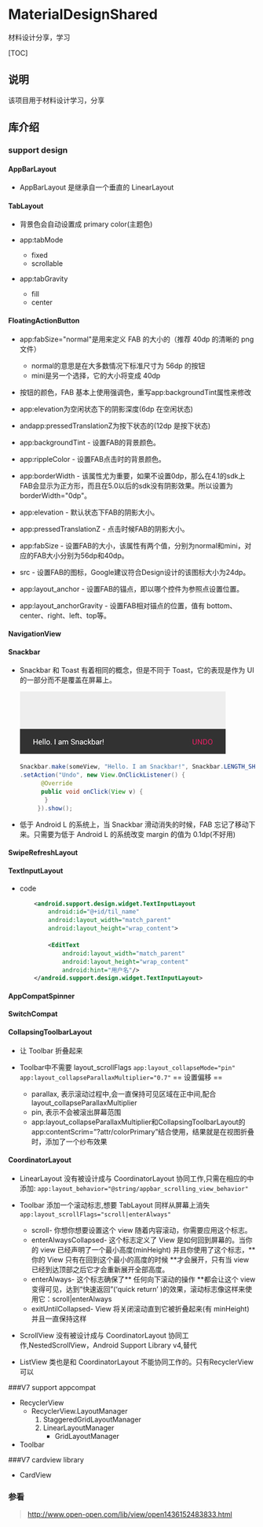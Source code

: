 # MaterialDesignShared
材料设计分享，学习

[TOC]

## 说明
该项目用于材料设计学习，分享

## 库介绍

### support design




#### AppBarLayout

- AppBarLayout 是继承自一个垂直的 LinearLayout

#### TabLayout

- 背景色会自动设置成 primary color(主题色)
- app:tabMode
	* fixed
	* scrollable

- app:tabGravity
	* fill
	* center

#### FloatingActionButton

- app:fabSize="normal"是用来定义 FAB 的大小的（推荐 40dp 的清晰的 png 文件）
    * normal的意思是在大多数情况下标准尺寸为 56dp 的按钮
    * mini是另一个选择，它的大小将变成 40dp

- 按钮的颜色，FAB 基本上使用强调色，重写app:backgroundTint属性来修改
- app:elevation为空闲状态下的阴影深度(6dp 在空闲状态)
- andapp:pressedTranslationZ为按下状态的(12dp 是按下状态)
- app:backgroundTint - 设置FAB的背景颜色。
- app:rippleColor - 设置FAB点击时的背景颜色。
- app:borderWidth - 该属性尤为重要，如果不设置0dp，那么在4.1的sdk上FAB会显示为正方形，而且在5.0以后的sdk没有阴影效果。所以设置为borderWidth="0dp"。
- app:elevation - 默认状态下FAB的阴影大小。
- app:pressedTranslationZ - 点击时候FAB的阴影大小。
- app:fabSize - 设置FAB的大小，该属性有两个值，分别为normal和mini，对应的FAB大小分别为56dp和40dp。
- src - 设置FAB的图标，Google建议符合Design设计的该图标大小为24dp。
- app:layout_anchor - 设置FAB的锚点，即以哪个控件为参照点设置位置。
- app:layout_anchorGravity - 设置FAB相对锚点的位置，值有 bottom、center、right、left、top等。

#### NavigationView
#### Snackbar

- Snackbar 和 Toast 有着相同的概念，但是不同于 Toast，它的表现是作为 UI 的一部分而不是覆盖在屏幕上。

	![Snackbar](./Doc/Image/md_snackbar.jpg)

    ```java
    Snackbar.make(someView, "Hello. I am Snackbar!", Snackbar.LENGTH_SHORT)
    .setAction("Undo", new View.OnClickListener() {
          @Override
          public void onClick(View v) {
           }
         }).show();

    ```

- 低于 Android L 的系统上，当 Snackbar 滑动消失的时候，FAB 忘记了移动下来。只需要为低于 Android L 的系统改变 margin 的值为 0.1dp(不好用)

#### SwipeRefreshLayout
#### TextInputLayout

- code

    ```xml
        <android.support.design.widget.TextInputLayout
            android:id="@+id/til_name"
            android:layout_width="match_parent"
            android:layout_height="wrap_content">

            <EditText
                android:layout_width="match_parent"
                android:layout_height="wrap_content"
                android:hint="用户名"/>
        </android.support.design.widget.TextInputLayout>
    ```


#### AppCompatSpinner
#### SwitchCompat
#### CollapsingToolbarLayout

- 让 Toolbar 折叠起来
- Toolbar中不需要 layout_scrollFlags
	`app:layout_collapseMode="pin"`
    `app:layout_collapseParallaxMultiplier="0.7"` == 设置偏移 ==

    - parallax, 表示滚动过程中,会一直保持可见区域在正中间,配合layout_collapseParallaxMultiplier
    - pin, 表示不会被滚出屏幕范围
    - app:layout_collapseParallaxMultiplier和CollapsingToolbarLayout的app:contentScrim=”?attr/colorPrimary”结合使用，结果就是在视图折叠时，添加了一个纱布效果

#### CoordinatorLayout

- LinearLayout 没有被设计成与 CoordinatorLayout 协同工作,只需在相应的中添加:
	`app:layout_behavior="@string/appbar_scrolling_view_behavior"`
- Toolbar 添加一个滚动标志,想要 TabLayout 同样从屏幕上消失
	`app:layout_scrollFlags="scroll|enterAlways"`
    * scroll- 你想你想要设置这个 view 随着内容滚动，你需要应用这个标志。
    * enterAlwaysCollapsed- 这个标志定义了 View 是如何回到屏幕的。当你的 view 已经声明了一个最小高度(minHeight) 并且你使用了这个标志，** 你的 View 只有在回到这个最小的高度的时候 **才会展开，只有当 view 已经到达顶部之后它才会重新展开全部高度。
    * enterAlways- 这个标志确保了** 任何向下滚动的操作 **都会让这个 view 变得可见，达到“快速返回”(‘quick return’ )的效果，滚动标志像这样来使用它：scroll|enterAlways
    * exitUntilCollapsed- View 将关闭滚动直到它被折叠起来(有 minHeight) 并且一直保持这样

- ScrollView 没有被设计成与 CoordinatorLayout 协同工作,NestedScrollView，Android Support Library v4,替代
- ListView 类也是和 CoordinatorLayout 不能协同工作的。只有RecyclerView可以

###V7 support appcompat
- RecyclerView
	* RecyclerView.LayoutManager
        1. StaggeredGridLayoutManager
        2. LinearLayoutManager
            + GridLayoutManager
- Toolbar

###V7 cardview library
- CardView

### 参看

> http://www.open-open.com/lib/view/open1436152483833.html


